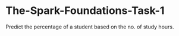# The-Spark-Foundations-Task-1
Predict the percentage of a student based on the no. of study hours.
